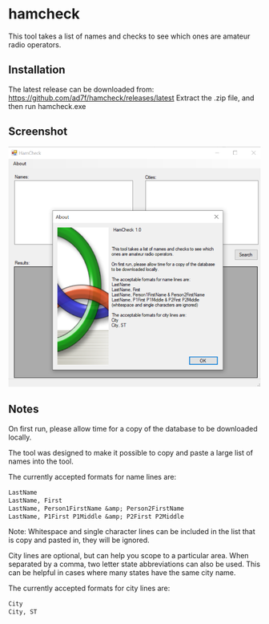 # hamcheck

This tool takes a list of names and checks to see which ones are amateur radio operators.

## Installation
The latest release can be downloaded from:  https://github.com/ad7f/hamcheck/releases/latest
Extract the .zip file, and then run hamcheck.exe

## Screenshot

![screenshot](screenshot.png)


## Notes

On first run, please allow time for a copy of the database to be downloaded locally. 

The tool was designed to make it possible to copy and paste a large list of names into the tool.

The currently accepted formats for name lines are:
```
LastName
LastName, First
LastName, Person1FirstName &amp; Person2FirstName
LastName, P1First P1Middle &amp; P2First P2Middle
```
Note: Whitespace and single character lines can be included in the list that is copy and pasted in, they will be ignored.

City lines are optional, but can help you scope to a particular area. When separated by a comma, two letter state abbreviations can also be used. This can be helpful in cases where many states have the same city name.

The currently accepted formats for city lines are:
```
City
City, ST
```

